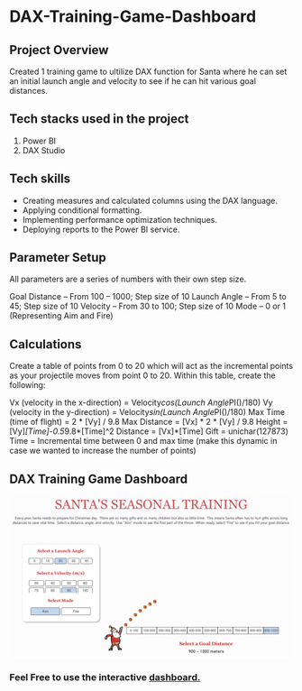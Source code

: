 # DAX-Training-Game-Dashboard

## Project Overview

Created 1 training game to ultilize DAX function for Santa where he can set an initial launch angle and velocity to see if he can hit various goal distances.


## Tech stacks used in the project
1. Power BI
2. DAX Studio
   

## Tech skills
* Creating measures and calculated columns using the DAX language.
* Applying conditional formatting.
* Implementing performance optimization techniques.
* Deploying reports to the Power BI service.

## Parameter Setup

All parameters are a series of numbers with their own step size.

Goal Distance – From 100 – 1000; Step size of 10
Launch Angle – From 5 to 45; Step size of 10
Velocity – From 30 to 100; Step size of 10
Mode – 0 or 1 (Representing Aim and Fire)

## Calculations

Create a table of points from 0 to 20 which will act as the incremental points as your projectile moves from point 0 to 20.  Within this table, create the following:

Vx (velocity in the x-direction) = Velocity*cos(Launch Angle*PI()/180)
Vy (velocity in the y-direction) = Velocity*sin(Launch Angle*PI()/180)
Max Time (time of flight) = 2 * [Vy] / 9.8
Max Distance = [Vx] * 2 * [Vy] / 9.8
Height = [Vy]*[Time]-0.5*9.8*[Time]^2
Distance = [Vx]*[Time]
Gift = unichar(127873)
Time = Incremental time between 0 and max time (make this dynamic in case we wanted to increase the number of points)

## DAX Training Game Dashboard
![SANTA'S SEASONAL TRAINING.png](https://github.com/PennyLi123/DAX-Training-Game-Dashboard/blob/main/SANTA'S%20SEASONAL%20TRAINING.png)
### Feel Free to use the interactive [dashboard.](https://app.powerbi.com/view?r=eyJrIjoiNTBhNGE3NjctNDU1Yy00ODI2LWE4YjUtNWJiMzE2NjJkZTEyIiwidCI6IjMxNjIzZjJjLWQ0ZTMtNDYwOS1iNTkzLWMzNjVkN2I3YmExZiJ9)


